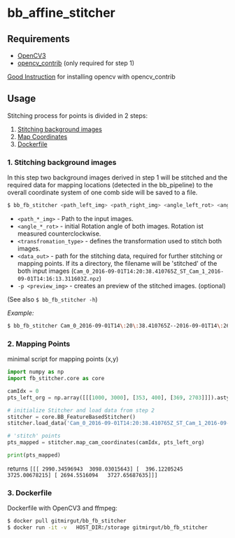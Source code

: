 # bb_affine_stitcher

## Requirements
* [OpenCV3](https://github.com/opencv/opencv)
* [opencv_contrib](https://github.com/opencv/opencv_contrib) (only required for step 1)

[Good Instruction](http://www.pyimagesearch.com/2015/07/20/install-opencv-3-0-and-python-3-4-on-ubuntu/) for installing opencv with opencv_contrib

## Usage

Stitching process for points is divided in 2 steps:

1. [Stitching background images](#2-stitching-background-images)
2. [Map Coordinates](#3-mapping-points)
3. [Dockerfile](#4-dockerfile)

### 1. Stitching background images
In this step two background images derived in step 1 will be stitched and
the required data for mapping locations (detected in the bb_pipeline) to
the overall coordinate system of one comb side will be saved to a file.

```bash
$ bb_fb_stitcher <path_left_img> <path_right_img> <angle_left_rot> <angle_right_rot> <transformation_type> <data_out> -p <preview_img>
```

* `<path_*_img>` - Path to the input images.
* `<angle_*_rot>` - initial Rotation angle of both images. Rotation ist measured counterclockwise.
* `<transfromation_type>` - defines the transformation used to stitch both images.
* `<data_out>` - path for the stitching data, required for further stitching or mapping points. If its a directory, the filename will be 'stitched' of the both input images (```Cam_0_2016-09-01T14:20:38.410765Z_ST_Cam_1_2016-09-01T14:16:13.311603Z.npz```)
* `-p <preview_img>` - creates an preview of the stitched images. (optional)

(See also `$ bb_fb_stitcher -h`)

*Example:*
```bash
$ bb_fb_stitcher Cam_0_2016-09-01T14\:20\:38.410765Z--2016-09-01T14\:26\:18.257648Z.jpg Cam_1_2016-09-01T14\:16\:13.311603Z--2016-09-01T14\:21\:53.157900Z.jpg 90 -90 3 dir_for_params/ -p preview.jpg
```

### 2. Mapping Points

minimal script for mapping points (x,y)

```python
import numpy as np
import fb_stitcher.core as core

camIdx = 0
pts_left_org = np.array([[[1000, 3000], [353, 400], [369, 2703]]]).astype(np.float64)

# initialize Stitcher and load data from step 2
stitcher = core.BB_FeatureBasedStitcher()
stitcher.load_data('Cam_0_2016-09-01T14:20:38.410765Z_ST_Cam_1_2016-09-01T14:16:13.311603Z.npz')

# 'stitch' points
pts_mapped = stitcher.map_cam_coordinates(camIdx, pts_left_org)

print(pts_mapped)
```
returns `[[[ 2990.34596943  3098.03015643] [  396.12205245  3725.00678215] [ 2694.5516094   3727.65687635]]]`

### 3. Dockerfile
Dockerfile with OpenCV3 and ffmpeg:
```bash
$ docker pull gitmirgut/bb_fb_stitcher
$ docker run -it -v   HOST_DIR:/storage gitmirgut/bb_fb_stitcher
```
